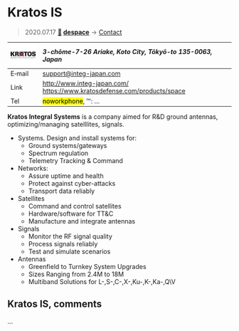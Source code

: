# Kratos IS
> 2020.07.17 **[🚀](../index/index.md) [despace](index.md)** → [Contact](contact.md)

|[![](f/contact/k/kratos_is_logo1_thumb.jpg)](f/contact/k/kratos_is_logo1.png)|*3-chōme-7-26 Ariake, Koto City, Tōkyō-to 135-0063, Japan*|
|:--|:--|
|E‑mail| <support@integ-japan.com> |
|Link| <http://www.integ-japan.com/><br> <https://www.kratosdefense.com/products/space> |
|Tel| <mark>noworkphone</mark>, ℻: … |

**Kratos Integral Systems** is a company aimed for R&D ground antennas, optimizing/managing satelllites, signals.

   - Systems. Design and install systems for:
      - Ground systems/gateways
      - Spectrum regulation
      - Telemetry Tracking & Command
   - Networks:
      - Assure uptime and health
      - Protect against cyber-attacks
      - Transport data reliably
   - Satellites
      - Command and control satellites
      - Hardware/software for TT&C
      - Manufacture and integrate antennas
   - Signals
      - Monitor the RF signal quality
      - Process signals reliably
      - Test and simulate scenarios
   - Antennas
      - Greenfield to Turnkey System Upgrades
      - Sizes Ranging from 2.4M to 18M
      - Multiband Solutions for L-,S-,C-,X-,Ku-,K-,Ka-,Q\V


<p style="page-break-after:always"> </p>

## Kratos IS, comments

…

